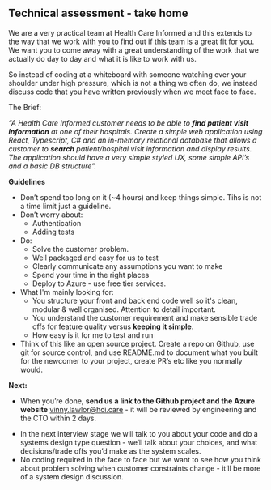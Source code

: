 ## Technical assessment - take home 

We are a very practical team at Health Care Informed and this extends to the way that we work with you to find out if this team is a great fit for you. We want you to come away with a great understanding of the work that we actually do day to day and what it is like to work with us. 

So instead of coding at a whiteboard with someone watching over your shoulder under high pressure, which is not a thing we often do, we instead discuss code that you have written previously when we meet face to face.

The Brief:

_“A Health Care Informed customer needs to be able to_ **_find patient visit information_** _at one of their hospitals. Create a simple web application using React, Typescript, C# and an in-memory relational database that allows a customer to_ **_search_** _patient/hospital visit information and display results. The application should have a very simple styled UX, some simple API’s and a basic DB structure”._

**Guidelines**

* Don’t spend too long on it (~4 hours) and keep things simple. Tihs is not a time limit just a guideline.
* Don’t worry about:
  * Authentication 
  * Adding tests
* Do:
  *  Solve the customer problem. 
  *  Well packaged and easy for us to test
  *  Clearly communicate any assumptions you want to make
  *  Spend your time in the right places
  *  Deploy to Azure - use free tier services.
* What I'm mainly looking for:
  * You structure your front and back end code well so it's clean, modular & well organised. Attention to detail important.
  * You understand the customer requirement and make sensible trade offs for feature quality versus **keeping it simple**.
  * How easy is it for me to test and run
* Think of this like an open source project. Create a repo on Github, use git for source control, and use README.md to document what you built for the newcomer to your project, create PR’s etc like you normally would.

**Next:** 

* When you’re done, **send us a link to the Github project and the Azure website** vinny.lawlor@hci.care - it will be reviewed by engineering and the CTO within 2 days.

<!---->

* In the next interview stage we will talk to you about your code and do a systems design type question - we’ll talk about your choices, and what decisions/trade offs you’d make as the system scales.
* No coding required in the face to face but we want to see how you think about problem solving when customer constraints change - it’ll be more of a system design discussion.
